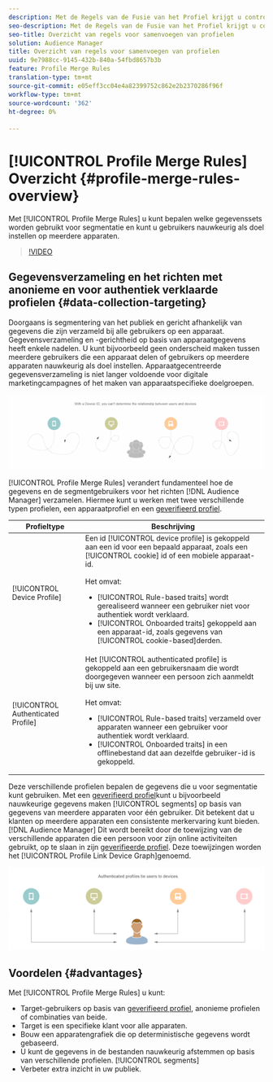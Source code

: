 ```yaml
---
description: Met de Regels van de Fusie van het Profiel krijgt u controle over de gegevensreeksen die voor segmentatie worden gebruikt en kan een persoon nauwkeurig over veelvoudige apparaten richten.
seo-description: Met de Regels van de Fusie van het Profiel krijgt u controle over de gegevensreeksen die voor segmentatie worden gebruikt en kan een persoon nauwkeurig over veelvoudige apparaten richten.
seo-title: Overzicht van regels voor samenvoegen van profielen
solution: Audience Manager
title: Overzicht van regels voor samenvoegen van profielen
uuid: 9e7988cc-9145-432b-840a-54fbd8657b3b
feature: Profile Merge Rules
translation-type: tm+mt
source-git-commit: e05eff3cc04e4a82399752c862e2b2370286f96f
workflow-type: tm+mt
source-wordcount: '362'
ht-degree: 0%

---
```



# [!UICONTROL Profile Merge Rules] Overzicht {#profile-merge-rules-overview}

Met [!UICONTROL Profile Merge Rules] u kunt bepalen welke gegevenssets worden gebruikt voor segmentatie en kunt u gebruikers nauwkeurig als doel instellen op meerdere apparaten.

>[!VIDEO](https://video.tv.adobe.com/v/28974)

## Gegevensverzameling en het richten met anonieme en voor authentiek verklaarde profielen {#data-collection-targeting}

Doorgaans is segmentering van het publiek en gericht afhankelijk van gegevens die zijn verzameld bij alle gebruikers op een apparaat. Gegevensverzameling en -gerichtheid op basis van apparaatgegevens heeft enkele nadelen. U kunt bijvoorbeeld geen onderscheid maken tussen meerdere gebruikers die een apparaat delen of gebruikers op meerdere apparaten nauwkeurig als doel instellen. Apparaatgecentreerde gegevensverzameling is niet langer voldoende voor digitale marketingcampagnes of het maken van apparaatspecifieke doelgroepen.

![](assets/unauthenticated2.png)

[!UICONTROL Profile Merge Rules] verandert fundamenteel hoe de gegevens en de segmentgebruikers voor het richten [!DNL Audience Manager] verzamelen. Hiermee kunt u werken met twee verschillende typen profielen, een apparaatprofiel en een [geverifieerd profiel](../../reference/visitor-authentication-states.md).

| Profieltype | Beschrijving |
|---|---|
| [!UICONTROL Device Profile] | Een id [!UICONTROL device profile] is gekoppeld aan een id voor een bepaald apparaat, zoals een [!UICONTROL cookie] id of een mobiele apparaat-id.<br><br> Het omvat:<ul><li>[!UICONTROL Rule-based traits] wordt gerealiseerd wanneer een gebruiker niet voor authentiek wordt verklaard.</li><li>[!UICONTROL Onboarded traits] gekoppeld aan een apparaat-id, zoals gegevens van [!UICONTROL cookie-based]derden.</li></ul> |
| [!UICONTROL Authenticated Profile] | Het [!UICONTROL authenticated profile] is gekoppeld aan een gebruikersnaam die wordt doorgegeven wanneer een persoon zich aanmeldt bij uw site.<br><br>Het omvat:<ul><li>[!UICONTROL Rule-based traits] verzameld over apparaten wanneer een gebruiker voor authentiek wordt verklaard.</li><li>[!UICONTROL Onboarded traits] in een offlinebestand dat aan dezelfde gebruiker-id is gekoppeld.</li></ul> |

Deze verschillende profielen bepalen de gegevens die u voor segmentatie kunt gebruiken. Met een [geverifieerd profiel](../../reference/visitor-authentication-states.md)kunt u bijvoorbeeld nauwkeurige gegevens maken [!UICONTROL segments] op basis van gegevens van meerdere apparaten voor één gebruiker. Dit betekent dat u klanten op meerdere apparaten een consistente merkervaring kunt bieden. [!DNL Audience Manager] Dit wordt bereikt door de toewijzing van de verschillende apparaten die een persoon voor zijn online activiteiten gebruikt, op te slaan in zijn [geverifieerde profiel](../../reference/visitor-authentication-states.md). Deze toewijzingen worden het [!UICONTROL Profile Link Device Graph]genoemd.

![](assets/authenticated2.png)

## Voordelen {#advantages}

Met [!UICONTROL Profile Merge Rules] u kunt:

* Target-gebruikers op basis van [geverifieerd profiel](../../reference/visitor-authentication-states.md), anonieme profielen of combinaties van beide.
* Target is een specifieke klant voor alle apparaten.
* Bouw een apparatengrafiek die op deterministische gegevens wordt gebaseerd.
* U kunt de gegevens in de bestanden nauwkeurig afstemmen op basis van verschillende profielen. [!UICONTROL segments]
* Verbeter extra inzicht in uw publiek.
